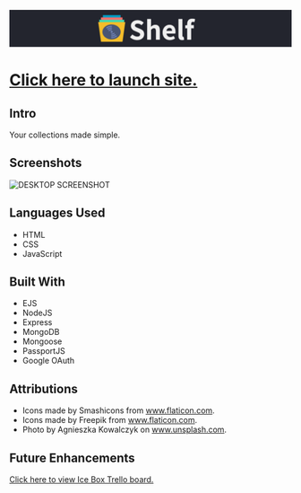 ![SHELF](/public/images/readme/logo.png/)

# [Click here to launch site.](https://witte-shelf.herokuapp.com/)

## Intro

Your collections made simple.

## Screenshots

![DESKTOP SCREENSHOT](/public/images/readme/desktop.png/) 

## Languages Used

* HTML
* CSS
* JavaScript

## Built With

* EJS
* NodeJS
* Express
* MongoDB
* Mongoose
* PassportJS
* Google OAuth

## Attributions

* Icons made by Smashicons from www.flaticon.com.
* Icons made by Freepik from www.flaticon.com.
* Photo by Agnieszka Kowalczyk on www.unsplash.com.


## Future Enhancements

[Click here to view Ice Box Trello board.](https://trello.com/b/J4vWbsYa/shelf/)
